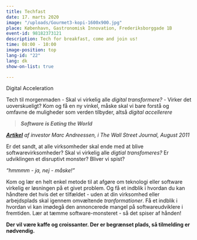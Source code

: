 ```yaml
---
title: Techfast
date: 17. marts 2020
image: "/uploads/Gourmet3-kopi-1600x900.jpg"
place: København, Gastronomisk Innovation, Frederiksborggade 1B
event-id: 98182373121
description: Tech for breakfast, come and join us!
time: 08:00 - 10:00
image-position: top
lang-id: "22"
lang: dk
show-on-list: true

---
```

Digital Acceleration

Tech til morgenmaden - Skal vi virkelig alle _digital transformere?_ - Virker det uoverskueligt? Kom og få en ny vinkel, måske skal vi bare forstå og omfavne de muligheder som verden tilbyder, altså _digital accellerere_

> **_Software is Eating the World_**

[**_Artikel_**](https://a16z.com/2011/08/20/why-software-is-eating-the-world/) _af investor Marc Andreessen, i The Wall Street Journal, August 2011_

Er det sandt, at alle virksomheder skal ende med at blive softwarevirksomheder? Skal vi virkelig alle _digtial transfomeres?_ Er udviklingen et disruptivt monster? Bliver vi spist?

_“hmmmm - ja, nej - måske!”_

Kom og lær en helt enkel metode til at afgøre om teknologi eller software virkelig er løsningen på et givet problem. Og få et indblik i hvordan du kan håndtere det hvis det er tilfældet - uden at din virksomhed eller arbejdsplads skal igennem omvæltende _tranformationer_. Få et indblik i hvordan vi kan imødegå den annoncerede mangel på softwareudviklere i fremtiden. Lær at tæmme software-monsteret - så det spiser af hånden!

**Der vil være kaffe og croissanter. Der er begrænset plads, så tilmelding er nødvendig.**